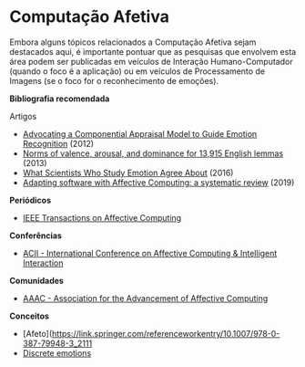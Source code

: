 
# Computação Afetiva

Embora alguns tópicos relacionados a Computação Afetiva sejam destacados aqui, é importante pontuar que as pesquisas que envolvem esta área podem ser publicadas em veículos de Interação Humano-Computador (quando o foco é a aplicação) ou em veículos de Processamento de Imagens (se o foco for o reconhecimento de emoções).


**Bibliografia recomendada**

Artigos

- [Advocating a Componential Appraisal Model to Guide Emotion Recognition](http://doi.org/10.4018/jse.2012010102) (2012)
- [Norms of valence, arousal, and dominance for 13,915 English lemmas](http://doi.org/10.3758/s13428-012-0314-x) (2013)
- [What Scientists Who Study Emotion Agree About](http://www.ncbi.nlm.nih.gov/pubmed/26817724) (2016)
- [Adapting software with Affective Computing: a systematic review](https://ieeexplore.ieee.org/abstract/document/8656550) (2019)

**Periódicos**
- [IEEE Transactions on Affective Computing](https://www.computer.org/csdl/journal/ta)

**Conferências**

- [ACII - International Conference on Affective Computing & Intelligent Interaction](http://acii-conf.org/)

**Comunidades**

- [AAAC - Association for the Advancement of Affective Computing](http://emotion-research.org/)

**Conceitos**
- [Afeto](https://link.springer.com/referenceworkentry/10.1007/978-0-387-79948-3_2111
- [Discrete emotions](https://www.sciencedirect.com/topics/computer-science/discrete-emotion)
